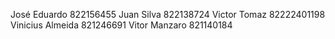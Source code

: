 José Eduardo 822156455
Juan Silva 822138724
Victor Tomaz 82222401198
Vinicius Almeida 821246691
Vitor Manzaro 821140184
 



